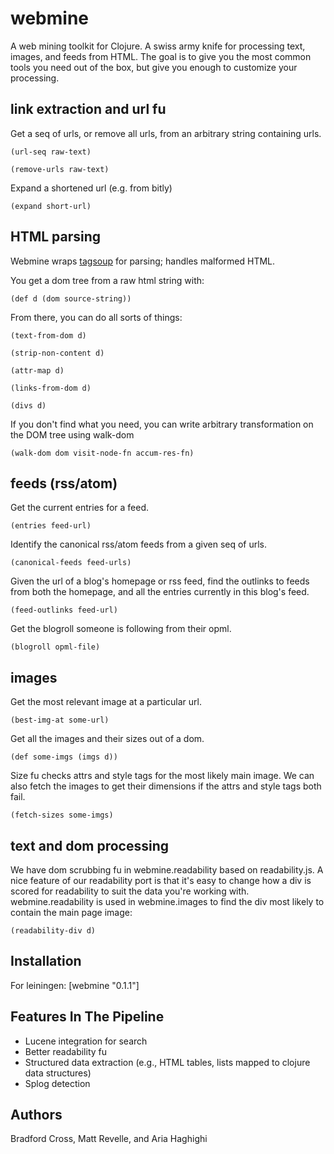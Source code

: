 # webmine

A web mining toolkit for Clojure. A swiss army knife for processing text, images, and feeds from HTML. The goal is to give you the most common tools you need out of the box, but give you enough to customize your processing.

## link extraction and url fu

Get a seq of urls, or remove all urls, from an arbitrary string containing urls.

    (url-seq raw-text)

    (remove-urls raw-text)

Expand a shortened url (e.g. from bitly)

    (expand short-url)


## HTML parsing

Webmine wraps [tagsoup](http://home.ccil.org/~cowan/XML/tagsoup/) for parsing; handles malformed HTML.

You get a dom tree from a raw html string with:

    (def d (dom source-string))

From there, you can do all sorts of things:

    (text-from-dom d)

    (strip-non-content d)

	(attr-map d)
	
	(links-from-dom d)

    (divs d)

If you don't find what you need, you can write arbitrary transformation on the DOM tree using walk-dom

	(walk-dom dom visit-node-fn accum-res-fn)

## feeds (rss/atom)

Get the current entries for a feed.

    (entries feed-url)

Identify the canonical rss/atom feeds from a given seq of urls. 

    (canonical-feeds feed-urls)

Given the url of a blog's homepage or rss feed, find the outlinks to feeds from both the homepage, and all the entries currently in this blog's feed.

    (feed-outlinks feed-url)

Get the blogroll someone is following from their opml.

    (blogroll opml-file)


## images

Get the most relevant image at a particular url.

    (best-img-at some-url)

Get all the images and their sizes out of a dom.

    (def some-imgs (imgs d))

Size fu checks attrs and style tags for the most likely main image.  We can also fetch the images to get their dimensions if the attrs and style tags both fail.

    (fetch-sizes some-imgs)

## text and dom processing

We have dom scrubbing fu in webmine.readability based on readability.js. A nice feature of our readability port is that it's easy to change how a div is scored for readability to suit the data you're working with. webmine.readability is used in webmine.images to find the div most likely to contain the main page image:

	(readability-div d)


## Installation

For leiningen:
    [webmine "0.1.1"]

## Features In The Pipeline

- Lucene integration for search 
- Better readability fu
- Structured data extraction (e.g., HTML tables, lists mapped to clojure data structures)
- Splog detection

## Authors

Bradford Cross, Matt Revelle, and Aria Haghighi 

